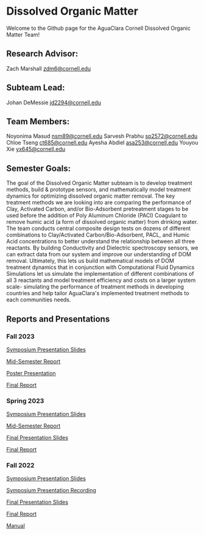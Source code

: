 # Dissolved Organic Matter
Welcome to the Github page for the AguaClara Cornell Dissolved Organic Matter Team!

## Research Advisor:
Zach Marshall <zdm6@cornell.edu>

## Subteam Lead: 
Johan DeMessie <jd2294@cornell.edu>

## Team Members:
Noyonima Masud <nsm89@cornell.edu>
Sarvesh Prabhu <sp2572@cornell.edu>
Chloe Tseng <ct685@cornell.edu>
Ayesha Abdiel <asa253@cornell.edu>
Youyou Xie <yx645@cornell.edu>

## Semester Goals:
The goal of the Dissolved Organic Matter subteam is to develop treatment methods, build & prototype sensors, and mathematically model treatment dynamics for optimizing dissolved organic matter removal. The key treatment methods we are looking into are comparing the performance of Clay, Activated Carbon, and/or Bio-Adsorbent pretreatment stages to be used before the addition of Poly Aluminum Chloride (PACl) Coagulant to remove humic acid (a form of dissolved organic matter) from drinking water. The team conducts central composite design tests on dozens of different combinations to Clay/Activated Carbon/Bio-Adsorbent, PACL, and Humic Acid concentrations to better understand the relationship between all three reactants. By building Conductivity and Dielectric spectroscopy sensors, we can extract data from our system and improve our understanding of DOM removal. Ultimately, this lets us build mathematical models of DOM treatment dynamics that in conjunction with Computational Fluid Dynamics Simulations let us simulate the implementation of different combinations of all 3 reactants and model treatment efficiency and costs on a larger system scale- simulating the performance of treatment methods in developing countries and help tailor AguaClara's implemented treatment methods to each communities needs.


## Reports and Presentations


### Fall 2023

[Symposium Presentation Slides](https://github.com/AguaClara/Dissolved-Organic-Matter/blob/main/Fall%202023/2023FA%20Mid-Semester%20DOM%20Symposium%20Slides.pptx) 

[Mid-Semester Report](https://github.com/AguaClara/Dissolved-Organic-Matter/blob/main/Fall%202023/2023FA%20DOM%20Mid-Semester%20Report.pdf)

[Poster Presentation](https://github.com/AguaClara/Dissolved-Organic-Matter/blob/main/Fall%202023/DOM%20Poster.pdf)

[Final Report](https://github.com/AguaClara/Dissolved-Organic-Matter/blob/main/Fall%202023/2023FA%20DOM%20Final%20Report.pdf) 


### Spring 2023

[Symposium Presentation Slides](https://github.com/AguaClara/Dissolved-Organic-Matter/blob/main/Spring%202023/2023SP%20DOM%20Symposium%20Slides.pptx)

[Mid-Semester Report](https://github.com/AguaClara/Dissolved-Organic-Matter/blob/main/Spring%202023/2023SP%20DOM%20Mid-Semester%20Report.pdf)

[Final Presentation Slides](https://github.com/AguaClara/Dissolved-Organic-Matter/blob/main/Spring%202023/2023SP%20DOM%20Final%20Presentation.pdf)

[Final Report](https://github.com/AguaClara/Dissolved-Organic-Matter/blob/main/Spring%202023/2023SP%20DOM%20Final%20Report.pdf)


### Fall 2022
[Symposium Presentation Slides](https://github.com/AguaClara/Dissolved-Organic-Matter/blob/main/Fall%202022/2022FA%20DOM%20Symposium%20Slides.pptx)

[Symposium Presentation Recording](https://youtu.be/n4SQE6YDL6c)

[Final Presentation Slides](https://github.com/AguaClara/Dissolved-Organic-Matter/blob/main/Fall%202022/2022FA%20DOM%20Final%20Presentation.pptx)

[Final Report](https://github.com/AguaClara/Dissolved-Organic-Matter/blob/main/Fall%202022/2022FA%20DOM%20Final%20Report.docx)

[Manual](https://github.com/AguaClara/Dissolved-Organic-Matter/blob/main/Fall%202022/2022FA%20Dissolved%20Organic%20Matter%20Manual.docx)
